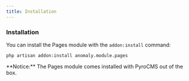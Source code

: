 ```yaml
---
title: Installation
---
```


### Installation

You can install the Pages module with the `addon:install` command:

    php artisan addon:install anomaly.module.pages

<div class="alert alert-warning">**Notice:** The Pages module comes installed with PyroCMS out of the box.</div>
